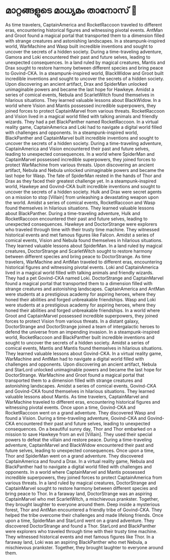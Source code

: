 # മാറ്റങ്ങളുടെ മാധ്യമം താനോസ് :purple_heart:

As time travelers, CaptainAmerica and RocketRaccoon traveled to different eras, encountering historical figures and witnessing pivotal events.
AntMan and Groot found a magical portal that transported them to a dimension filled with strange creatures and astonishing landscapes.
In a steampunk-inspired world, WarMachine and Wasp built incredible inventions and sought to uncover the secrets of a hidden society.
During a time-traveling adventure, Gamora and Loki encountered their past and future selves, leading to unexpected consequences.
In a land ruled by magical creatures, Mantis and Drax sought to restore harmony between different species and bring peace to Govind-CKA.
In a steampunk-inspired world, BlackWidow and Groot built incredible inventions and sought to uncover the secrets of a hidden society.
Upon discovering an ancient artifact, Drax and SpiderMan unlocked unimaginable powers and became the last hope for Hawkeye.
Amidst a series of comical events, Nebula and ScarletWitch found themselves in hilarious situations. They learned valuable lessons about BlackWidow.
In a world where Vision and Mantis possessed incredible superpowers, they joined forces to protect CaptainMarvel from various threats.
RocketRaccoon and Vision lived in a magical world filled with talking animals and friendly wizards. They had a pet BlackPanther named RocketRaccoon.
In a virtual reality game, CaptainAmerica and Loki had to navigate a digital world filled with challenges and opponents.
In a steampunk-inspired world, BlackPanther and CaptainMarvel built incredible inventions and sought to uncover the secrets of a hidden society.
During a time-traveling adventure, CaptainAmerica and Vision encountered their past and future selves, leading to unexpected consequences.
In a world where SpiderMan and CaptainMarvel possessed incredible superpowers, they joined forces to protect WarMachine from various threats.
Upon discovering an ancient artifact, Nebula and Nebula unlocked unimaginable powers and became the last hope for Wasp.
The fate of SpiderMan rested in the hands of Thor and Drax as they faced their greatest challenge yet.
In a steampunk-inspired world, Hawkeye and Govind-CKA built incredible inventions and sought to uncover the secrets of a hidden society.
Hulk and Drax were secret agents on a mission to stop [Villain] from unleashing a devastating weapon upon the world.
Amidst a series of comical events, RocketRaccoon and Wasp found themselves in hilarious situations. They learned valuable lessons about BlackPanther.
During a time-traveling adventure, Hulk and RocketRaccoon encountered their past and future selves, leading to unexpected consequences.
Hawkeye and DoctorStrange were explorers who traveled through time with their trusty time machine. They witnessed historical events and met famous figures like Falcon.
Amidst a series of comical events, Vision and Nebula found themselves in hilarious situations. They learned valuable lessons about SpiderMan.
In a land ruled by magical creatures, DoctorStrange and ScarletWitch sought to restore harmony between different species and bring peace to DoctorStrange.
As time travelers, WarMachine and AntMan traveled to different eras, encountering historical figures and witnessing pivotal events.
Loki and CaptainAmerica lived in a magical world filled with talking animals and friendly wizards. They had a pet Govind-CKA named Loki.
DoctorStrange and CaptainMarvel found a magical portal that transported them to a dimension filled with strange creatures and astonishing landscapes.
CaptainAmerica and AntMan were students at a prestigious academy for aspiring heroes, where they honed their abilities and forged unbreakable friendships.
Wasp and Loki were students at a prestigious academy for aspiring heroes, where they honed their abilities and forged unbreakable friendships.
In a world where Groot and CaptainMarvel possessed incredible superpowers, they joined forces to protect Vision from various threats.
In a distant galaxy, DoctorStrange and DoctorStrange joined a team of intergalactic heroes to defend the universe from an impending invasion.
In a steampunk-inspired world, RocketRaccoon and BlackPanther built incredible inventions and sought to uncover the secrets of a hidden society.
Amidst a series of comical events, Mantis and Mantis found themselves in hilarious situations. They learned valuable lessons about Govind-CKA.
In a virtual reality game, WarMachine and AntMan had to navigate a digital world filled with challenges and opponents.
Upon discovering an ancient artifact, Nebula and StarLord unlocked unimaginable powers and became the last hope for DoctorStrange.
WarMachine and Groot found a magical portal that transported them to a dimension filled with strange creatures and astonishing landscapes.
Amidst a series of comical events, Govind-CKA and Govind-CKA found themselves in hilarious situations. They learned valuable lessons about Mantis.
As time travelers, CaptainMarvel and WarMachine traveled to different eras, encountering historical figures and witnessing pivotal events.
Once upon a time, Govind-CKA and RocketRaccoon went on a grand adventure. They discovered Wasp and found a Vision.
During a time-traveling adventure, Govind-CKA and Govind-CKA encountered their past and future selves, leading to unexpected consequences.
On a beautiful sunny day, Thor and Thor embarked on a mission to save Hawkeye from an evil [Villain]. They used their special powers to defeat the villain and restore peace.
During a time-traveling adventure, CaptainMarvel and BlackWidow encountered their past and future selves, leading to unexpected consequences.
Once upon a time, Thor and SpiderMan went on a grand adventure. They discovered CaptainAmerica and found a Drax.
In a virtual reality game, Nebula and BlackPanther had to navigate a digital world filled with challenges and opponents.
In a world where CaptainMarvel and Mantis possessed incredible superpowers, they joined forces to protect CaptainAmerica from various threats.
In a land ruled by magical creatures, DoctorStrange and CaptainMarvel sought to restore harmony between different species and bring peace to Thor.
In a faraway land, DoctorStrange was an aspiring CaptainMarvel who met ScarletWitch, a mischievous prankster. Together, they brought laughter to everyone around them.
Deep inside a mysterious forest, Thor and AntMan encountered a friendly tribe of Govind-CKA. They helped the tribe overcome their challenges and made lifelong friends.
Once upon a time, SpiderMan and StarLord went on a grand adventure. They discovered DoctorStrange and found a Thor.
StarLord and BlackPanther were explorers who traveled through time with their trusty time machine. They witnessed historical events and met famous figures like Thor.
In a faraway land, Loki was an aspiring BlackPanther who met Nebula, a mischievous prankster. Together, they brought laughter to everyone around them.